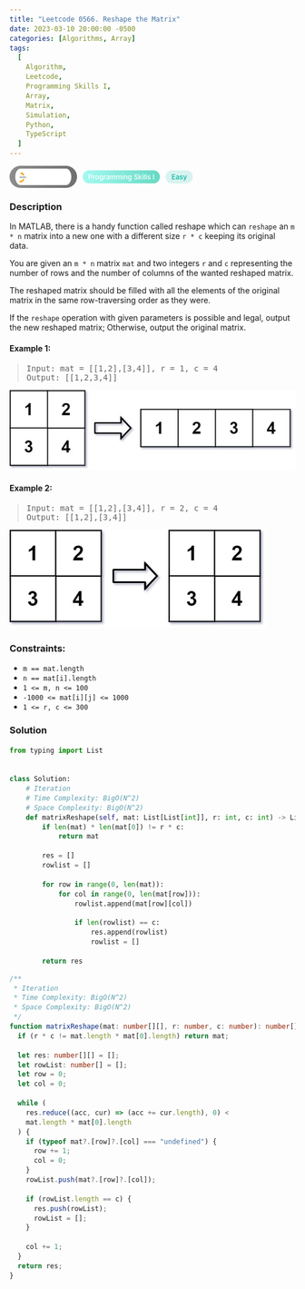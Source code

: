 ```yaml
---
title: "Leetcode 0566. Reshape the Matrix"
date: 2023-03-10 20:00:00 -0500
categories: [Algorithms, Array]
tags:
  [
    Algorithm,
    Leetcode,
    Programming Skills I,
    Array,
    Matrix,
    Simulation,
    Python,
    TypeScript
  ]
---
```


<style type='text/css'>
blockquote {
  margin-left: 14px;
}
img {
  left: 0 !important;
  transform: none !important;
  -webkit-transform: none !important;
}
[class*="summary"] {
  display: none;
}
[class*="header"] {
  display: flex;
  flex-direction: row;
  align-items: center;
  gap: 10px;
}
[class*="leet_logo"] {
  height: 29px;
  padding: 5px 10px;
  border-radius: 21px;
  background-color: #f7f7f7;
  background: linear-gradient(90deg, rgba(80,80,80,0.65) 0%, rgba(36,36,36,0.65) 100%);
}
[class*="leet_badge"] {
  color: #FFFFFF;
  font-size: 12px;
  font-weight: 500;
  padding: 4px 10px;
  border-radius: 21px;
  background: linear-gradient(90deg, rgba(115,247,234,0.65) 0%, rgba(20,198,163,0.65) 100%);
}
[class*="easy"] {
  color: #00B8A3;
  font-size: 12px;
  font-weight: 500;
  padding: 4px 10px;
  border-radius: 21px;
  background-color: rgba(0, 184, 163, 0.15);
}
[class*="medium"] {
  color: #FFC01E;
  font-size: 12px;
  font-weight: 500;
  padding: 4px 10px;
  border-radius: 21px;
  background-color: #FFC01E26;
}
@media only screen and (max-width: 768px) {
  blockquote {
    margin-left: 10px;
  }
  [class*="highlighter-rouge"] {
    margin: 0 5px;
  }
}
</style>

<div class=summary>
  In MATLAB, there is a handy function called reshape which can reshape an m x n matrix into a new one with a different size r x c keeping its original data.
  
  You are given an m x n matrix mat and two integers r and c representing the number of rows and the number of columns of the wanted reshaped matrix.
</div>

<div id=header class=header>
  <img class=leet_logo src="/assets/img/leetcode_logo.png" alt="Leetcode" />
  <span class=leet_badge>Programming Skills I</span>
  <span class=easy>Easy</span>
</div>

### Description

In MATLAB, there is a handy function called reshape which can `reshape` an `m * n` matrix into a new one with a different size `r * c` keeping its original data.

You are given an `m * n` matrix `mat` and two integers `r` and `c` representing the number of rows and the number of columns of the wanted reshaped matrix.

The reshaped matrix should be filled with all the elements of the original matrix in the same row-traversing order as they were.

If the `reshape` operation with given parameters is possible and legal, output the new reshaped matrix; Otherwise, output the original matrix.

#### Example 1:

> <pre>
> Input: mat = [[1,2],[3,4]], r = 1, c = 4
> Output: [[1,2,3,4]]
> </pre>

<img src="/assets/img/leetcode_0566a.jpeg" alt="LeetCode 1232 A" width="auto">

#### Example 2:

> <pre>
> Input: mat = [[1,2],[3,4]], r = 2, c = 4
> Output: [[1,2],[3,4]]
> </pre>

<img src="/assets/img/leetcode_0566b.jpeg" alt="LeetCode 1232 B" width="auto">

### Constraints:

- `m == mat.length`
- `n == mat[i].length`
- `1 <= m, n <= 100`
- `-1000 <= mat[i][j] <= 1000`
- `1 <= r, c <= 300`

### Solution

```py
from typing import List


class Solution:
    # Iteration
    # Time Complexity: BigO(N^2)
    # Space Complexity: BigO(N^2)
    def matrixReshape(self, mat: List[List[int]], r: int, c: int) -> List[List[int]]:
        if len(mat) * len(mat[0]) != r * c:
            return mat

        res = []
        rowlist = []

        for row in range(0, len(mat)):
            for col in range(0, len(mat[row])):
                rowlist.append(mat[row][col])

                if len(rowlist) == c:
                    res.append(rowlist)
                    rowlist = []

        return res
```

```ts
/**
 * Iteration
 * Time Complexity: BigO(N^2)
 * Space Complexity: BigO(N^2)
 */
function matrixReshape(mat: number[][], r: number, c: number): number[][] {
  if (r * c != mat.length * mat[0].length) return mat;

  let res: number[][] = [];
  let rowList: number[] = [];
  let row = 0;
  let col = 0;

  while (
    res.reduce((acc, cur) => (acc += cur.length), 0) <
    mat.length * mat[0].length
  ) {
    if (typeof mat?.[row]?.[col] === "undefined") {
      row += 1;
      col = 0;
    }
    rowList.push(mat?.[row]?.[col]);

    if (rowList.length == c) {
      res.push(rowList);
      rowList = [];
    }

    col += 1;
  }
  return res;
}
```

<script>
  const anchor = document.getElementById("header").querySelector("a");
  anchor.classList.remove("popup");
  anchor.style.cursor = "pointer";
  anchor.setAttribute("target", "_black");
  anchor.setAttribute("href", "https://leetcode.com/problems/reshape-the-matrix/");
</script>
